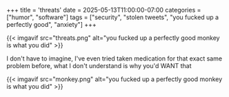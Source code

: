 +++
title = 'threats'
date = 2025-05-13T11:00:00-07:00
categories = ["humor", "software"]
tags = ["security", "stolen tweets", "you fucked up a perfectly good", "anxiety"]
+++

{{< imgavif src="threats.png" alt="you fucked up a perfectly good monkey is what you did" >}}

I don't have to imagine, I've even tried taken medication for that exact same problem before, what I don't understand is why you'd WANT that

{{< imgavif src="monkey.png" alt="you fucked up a perfectly good monkey is what you did" >}}
